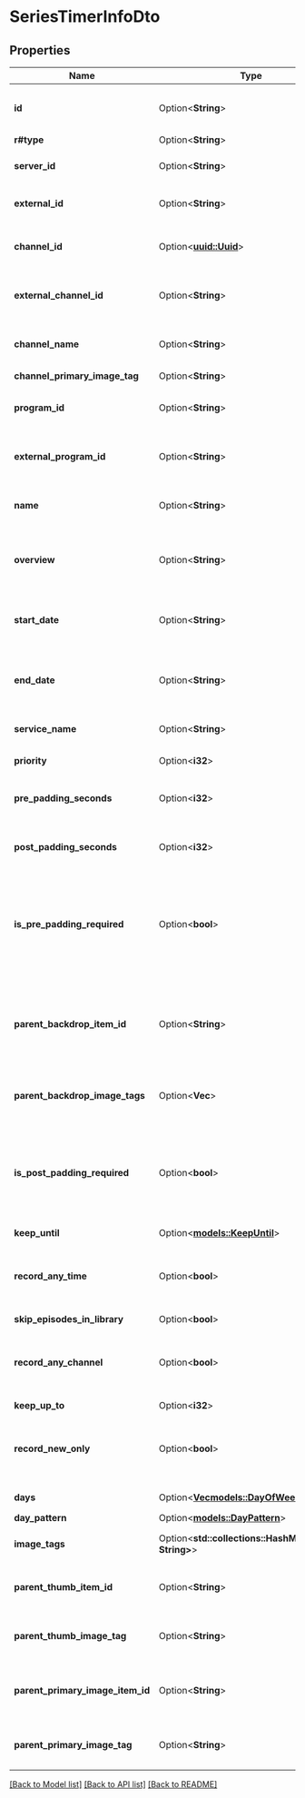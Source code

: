 # SeriesTimerInfoDto

## Properties

Name | Type | Description | Notes
------------ | ------------- | ------------- | -------------
**id** | Option<**String**> | Gets or sets the Id of the recording. | [optional]
**r#type** | Option<**String**> |  | [optional]
**server_id** | Option<**String**> | Gets or sets the server identifier. | [optional]
**external_id** | Option<**String**> | Gets or sets the external identifier. | [optional]
**channel_id** | Option<[**uuid::Uuid**](uuid::Uuid.md)> | Gets or sets the channel id of the recording. | [optional]
**external_channel_id** | Option<**String**> | Gets or sets the external channel identifier. | [optional]
**channel_name** | Option<**String**> | Gets or sets the channel name of the recording. | [optional]
**channel_primary_image_tag** | Option<**String**> |  | [optional]
**program_id** | Option<**String**> | Gets or sets the program identifier. | [optional]
**external_program_id** | Option<**String**> | Gets or sets the external program identifier. | [optional]
**name** | Option<**String**> | Gets or sets the name of the recording. | [optional]
**overview** | Option<**String**> | Gets or sets the description of the recording. | [optional]
**start_date** | Option<**String**> | Gets or sets the start date of the recording, in UTC. | [optional]
**end_date** | Option<**String**> | Gets or sets the end date of the recording, in UTC. | [optional]
**service_name** | Option<**String**> | Gets or sets the name of the service. | [optional]
**priority** | Option<**i32**> | Gets or sets the priority. | [optional]
**pre_padding_seconds** | Option<**i32**> | Gets or sets the pre padding seconds. | [optional]
**post_padding_seconds** | Option<**i32**> | Gets or sets the post padding seconds. | [optional]
**is_pre_padding_required** | Option<**bool**> | Gets or sets a value indicating whether this instance is pre padding required. | [optional]
**parent_backdrop_item_id** | Option<**String**> | Gets or sets the Id of the Parent that has a backdrop if the item does not have one. | [optional]
**parent_backdrop_image_tags** | Option<**Vec<String>**> | Gets or sets the parent backdrop image tags. | [optional]
**is_post_padding_required** | Option<**bool**> | Gets or sets a value indicating whether this instance is post padding required. | [optional]
**keep_until** | Option<[**models::KeepUntil**](KeepUntil.md)> |  | [optional]
**record_any_time** | Option<**bool**> | Gets or sets a value indicating whether [record any time]. | [optional]
**skip_episodes_in_library** | Option<**bool**> |  | [optional]
**record_any_channel** | Option<**bool**> | Gets or sets a value indicating whether [record any channel]. | [optional]
**keep_up_to** | Option<**i32**> |  | [optional]
**record_new_only** | Option<**bool**> | Gets or sets a value indicating whether [record new only]. | [optional]
**days** | Option<[**Vec<models::DayOfWeek>**](DayOfWeek.md)> | Gets or sets the days. | [optional]
**day_pattern** | Option<[**models::DayPattern**](DayPattern.md)> |  | [optional]
**image_tags** | Option<**std::collections::HashMap<String, String>**> | Gets or sets the image tags. | [optional]
**parent_thumb_item_id** | Option<**String**> | Gets or sets the parent thumb item id. | [optional]
**parent_thumb_image_tag** | Option<**String**> | Gets or sets the parent thumb image tag. | [optional]
**parent_primary_image_item_id** | Option<**String**> | Gets or sets the parent primary image item identifier. | [optional]
**parent_primary_image_tag** | Option<**String**> | Gets or sets the parent primary image tag. | [optional]

[[Back to Model list]](../README.md#documentation-for-models) [[Back to API list]](../README.md#documentation-for-api-endpoints) [[Back to README]](../README.md)



